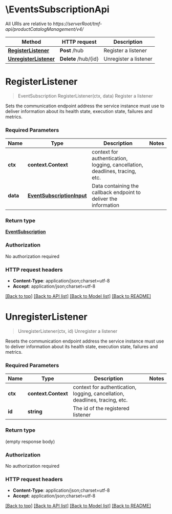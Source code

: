 # \EventsSubscriptionApi

All URIs are relative to *https://serverRoot/tmf-api/productCatalogManagement/v4/*

Method | HTTP request | Description
------------- | ------------- | -------------
[**RegisterListener**](EventsSubscriptionApi.md#RegisterListener) | **Post** /hub | Register a listener
[**UnregisterListener**](EventsSubscriptionApi.md#UnregisterListener) | **Delete** /hub/{id} | Unregister a listener


# **RegisterListener**
> EventSubscription RegisterListener(ctx, data)
Register a listener

Sets the communication endpoint address the service instance must use to deliver information about its health state, execution state, failures and metrics.

### Required Parameters

Name | Type | Description  | Notes
------------- | ------------- | ------------- | -------------
 **ctx** | **context.Context** | context for authentication, logging, cancellation, deadlines, tracing, etc.
  **data** | [**EventSubscriptionInput**](EventSubscriptionInput.md)| Data containing the callback endpoint to deliver the information | 

### Return type

[**EventSubscription**](EventSubscription.md)

### Authorization

No authorization required

### HTTP request headers

 - **Content-Type**: application/json;charset=utf-8
 - **Accept**: application/json;charset=utf-8

[[Back to top]](#) [[Back to API list]](../README.md#documentation-for-api-endpoints) [[Back to Model list]](../README.md#documentation-for-models) [[Back to README]](../README.md)

# **UnregisterListener**
> UnregisterListener(ctx, id)
Unregister a listener

Resets the communication endpoint address the service instance must use to deliver information about its health state, execution state, failures and metrics.

### Required Parameters

Name | Type | Description  | Notes
------------- | ------------- | ------------- | -------------
 **ctx** | **context.Context** | context for authentication, logging, cancellation, deadlines, tracing, etc.
  **id** | **string**| The id of the registered listener | 

### Return type

 (empty response body)

### Authorization

No authorization required

### HTTP request headers

 - **Content-Type**: application/json;charset=utf-8
 - **Accept**: application/json;charset=utf-8

[[Back to top]](#) [[Back to API list]](../README.md#documentation-for-api-endpoints) [[Back to Model list]](../README.md#documentation-for-models) [[Back to README]](../README.md)


